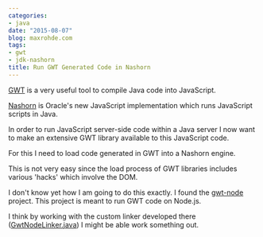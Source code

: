 ```yaml
---
categories:
- java
date: "2015-08-07"
blog: maxrohde.com
tags:
- gwt
- jdk-nashorn
title: Run GWT Generated Code in Nashorn
---
```


[GWT](http://www.gwtproject.org/) is a very useful tool to compile Java code into JavaScript.

[Nashorn](<https://en.wikipedia.org/wiki/Nashorn_(JavaScript_engine)>) is Oracle's new JavaScript implementation which runs JavaScript scripts in Java.

In order to run JavaScript server-side code within a Java server I now want to make an extensive GWT library available to this JavaScript code.

For this I need to load code generated in GWT into a Nashorn engine.

This is not very easy since the load process of GWT libraries includes various 'hacks' which involve the DOM.

I don't know yet how I am going to do this exactly. I found the [gwt-node](https://github.com/cretz/gwt-node) project. This project is meant to run GWT code on Node.js.

I think by working with the custom linker developed there ([GwtNodeLinker.java](https://github.com/cretz/gwt-node/blob/master/src/org/gwtnode/dev/linker/GwtNodeLinker.java)) I might be able work something out.